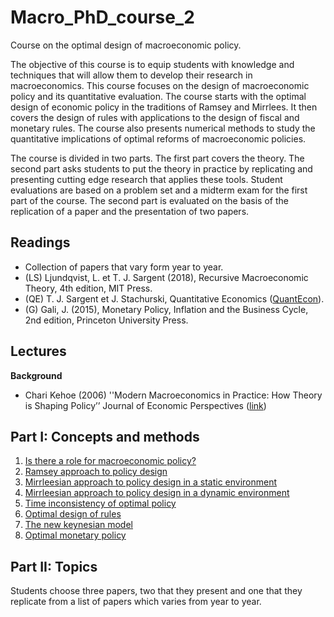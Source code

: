 # Macro_PhD_course_2
Course on the optimal design of macroeconomic policy.

The objective of this course is to equip students with knowledge and techniques that will allow them to develop their research in macroeconomics. This course focuses on the design of macroeconomic policy and its quantitative evaluation. The course starts with the optimal design of economic policy in the traditions of Ramsey and Mirrlees. It then covers the design of rules with applications to the design of fiscal and monetary rules. The course also presents numerical methods to study the quantitative implications of optimal reforms of macroeconomic policies.

The course is divided in two parts. The first part covers the theory. The second part asks students to put the theory in practice by replicating and presenting cutting edge research that applies these tools. Student evaluations are based on a problem set and a midterm exam for the first part of the course. The second part is evaluated on the basis of the replication of a paper and the presentation of two papers.


Readings
--------
  - Collection of papers that vary form year to year.
  - (LS) Ljundqvist, L. et T. J. Sargent (2018), Recursive Macroeconomic Theory, 4th edition, MIT Press. 
  - (QE) T. J. Sargent et J. Stachurski, Quantitative Economics ([QuantEcon](https://python.quantecon.org)). 
  - (G) Gali, J. (2015), Monetary Policy, Inflation and the Business Cycle, 2nd edition, Princeton University Press.

Lectures
--------
**Background**
  - Chari Kehoe (2006) ''Modern Macroeconomics in Practice: How Theory is Shaping Policy’’ Journal of Economic Perspectives ([link](https://www.aeaweb.org/articles?id=10.1257/jep.20.4.3))

Part I: Concepts and methods
----------------------------
  1. [Is there a role for macroeconomic policy?](Cours/ECN7059_1.pdf)
  2. [Ramsey approach to policy design](Cours/ECN7059_2.pdf)
  3. [Mirrleesian approach to policy design in a static environment](Cours/ECN7059_3.pdf)
  4. [Mirrleesian approach to policy design in a dynamic environment](Cours/ECN7059_4.pdf)
  5. [Time inconsistency of optimal policy](Cours/ECN7059_5.pdf)
  6. [Optimal design of rules](Cours/ECN7059_6.pdf)
  7. [The new keynesian model](Cours/ECN7059_7.pdf)
  8. [Optimal monetary policy](Cours/ECN7059_8.pdf)

Part II: Topics
---------------
Students choose three papers, two that they present and one that they replicate from a list of papers which varies from year to year.

